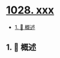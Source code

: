 # [1028. xxx](https://github.com/Tdahuyou/TNotes.leetcode/tree/main/notes/1028.%20xxx)

<!-- region:toc -->

- [1. 📝 概述](#1--概述)

<!-- endregion:toc -->

## 1. 📝 概述

